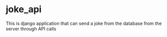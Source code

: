 # joke_api
This is django application that can send a joke from the database from the server through API calls
